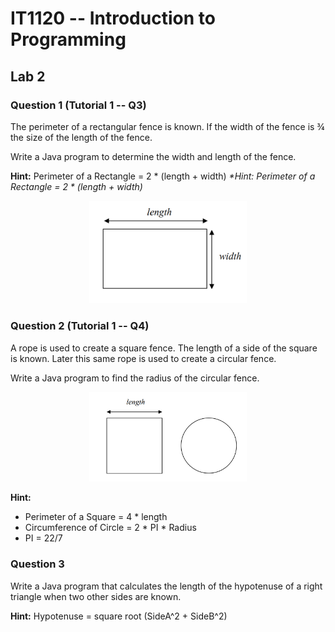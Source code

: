# IT1120 -- Introduction to Programming

## **Lab 2**

### Question 1 (Tutorial 1 -- Q3)

The perimeter of a rectangular fence is known. If the width of the fence
is ¾ the size of the length of the fence.

Write a Java program to determine the width and length of the fence.

**Hint:** Perimeter of a Rectangle = 2 * (length + width)
*\*Hint: Perimeter of a Rectangle = 2 \* (length + width)*

  <p align="center">
    <img src="resources/media/image1.png" alt="Image description" style="width:50%; height:50%;">
  </p>

### Question 2 (Tutorial 1 -- Q4)

A rope is used to create a square fence. The length of a side of the
square is known. Later this same rope is used to create a circular
fence.

Write a Java program to find the radius of the circular fence.

  <p align="center">
    <img src="resources/media/image2.png" alt="Image description" style="width:50%; height:50%;">
  </p>

**Hint:**
- Perimeter of a Square = 4 * length
- Circumference of Circle = 2 * PI * Radius
- PI = 22/7

###  Question 3

Write a Java program that calculates the length of the hypotenuse of a
right triangle when two other sides are known.

**Hint:** Hypotenuse = square root (SideA^2 + SideB^2)
